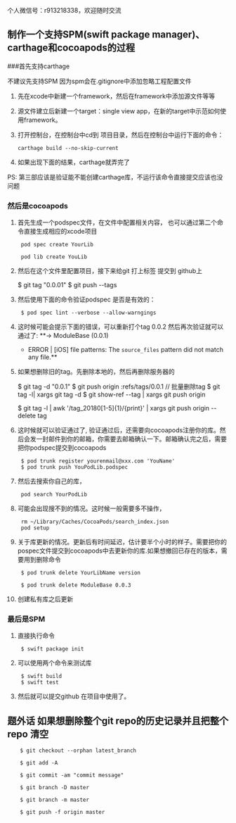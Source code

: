 个人微信号：r913218338，欢迎随时交流

## 制作一个支持SPM(swift package manager)、carthage和cocoapods的过程

###首先支持carthage

 不建议先支持SPM 因为spm会在.gitignore中添加忽略工程配置文件

 1.  先在xcode中新建一个framework，然后在framework中添加源文件等等
 2. 源文件建立后新建一个target：single view app，在新的target中示范如何使用framework。
 3. 打开控制台，在控制台中cd到 项目目录，然后在控制台中运行下面的命令： 
	
	 	carthage build --no-skip-current
	 
 4. 如果出现下面的结果，carthage就弄完了

PS: 第三部应该是验证能不能创建carthage库，不运行该命令直接提交应该也没问题

### 然后是cocoapods

1. 首先生成一个podspec文件，在文件中配置相关内容， 也可以通过第二个命令直接生成相应的xcode项目

		pod spec create YourLib

		pod lib create YouLib
	
2. 然后在这个文件里配置项目，接下来给git 打上标签 提交到 github上

 	$ git tag "0.0.01"
 	$ git push --tags

3. 然后使用下面的命令验证podspec 是否是有效的：

		$ pod spec lint --verbose --allow-warngings
	
4. 这时候可能会提示下面的错误，可以重新打个tag 0.0.2 然后再次验证就可以通过了: 
**-> ModuleBase (0.0.1)
    - ERROR | [iOS] file patterns: The `source_files` pattern did not match any file.**

5. 如果想删除旧的tag。先删除本地的，然后再删除服务器的

	$ git tag -d "0.0.1"
	$ git push origin :refs/tags/0.0.1
	// 批量删除tag
	$ git tag -l| xargs git tag -d
	$ git show-ref --tag | xargs git push origin
	
	$ git tag -l | awk '/tag_20180[1-5]{1}/{print}' | xargs git push origin --delete tag


6. 这时候就可以验证通过了, 验证通过后，还需要向cocoapods注册你的库。然后会发一封邮件到你的邮箱，你需要去邮箱确认一下。邮箱确认完之后，需要把你podspec提交到cocoapods

		$ pod trunk register yourenmail@xxx.com 'YouName'
		$ pod trunk push YouPodLib.podspec 


7. 然后去搜索你自己的库，

		pod search YourPodLib

8. 可能会出现搜不到的情况。这时候一般需要多不操作，
	
		rm ~/Library/Caches/CocoaPods/search_index.json
		pod setup
	
	
9. 关于库更新的情况。更新后有时间延迟，估计要半个小时的样子。需要把你的pospec文件提交到cocoapods中去更新你的库.如果想撤回已存在的版本，需要用到删除命令

		$ pod trunk delete YourLibName version
		
		$ pod trunk delete ModuleBase 0.0.3
	
10. 创建私有库之后更新
	

### 最后是SPM

1. 直接执行命令

		$ swift package init

2. 可以使用两个命令来测试库

		$ swift build
		$ swift test
		
		
3. 然后就可以提交github 在项目中使用了。

## 题外话 如果想删除整个git repo的历史记录并且把整个repo 清空

		$ git checkout --orphan latest_branch

		$ git add -A
		
		$ git commit -am "commit message"
		
		$ git branch -D master
		
		$ git branch -m master
		
		$ git push -f origin master
	
